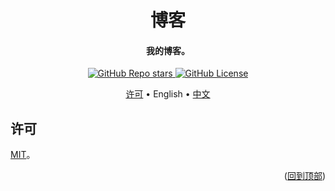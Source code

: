 <!-- Title -->
<a name="readme-top"></a>
<div align="center">
  <h1>博客</h1>

  <h4>我的博客。</h4>

  <p>
    <a href="../../stargazers">
      <img alt="GitHub Repo stars" src="https://img.shields.io/github/stars/Lumirelle/lumirelle.github.io?style=flat">
    </a>
    <a href="LICENSE">
      <img alt="GitHub License" src="https://img.shields.io/github/license/Lumirelle/lumirelle.github.io">
    </a>
  </p>

  <p>
    <a href="#license">许可</a> •
    English •
    <a href="README_CN.md">中文</a>
  </p>
</div>

<!-- 许可 -->
## 许可

[MIT](LICENSE)。

<p align="right">(<a href="#readme-top">回到顶部</a>)</p>
